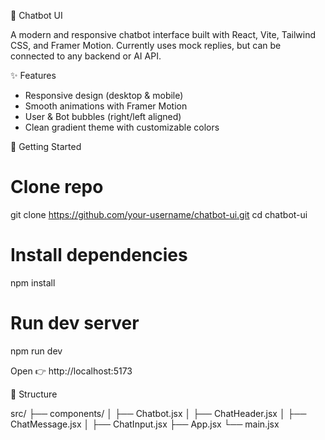 💬 Chatbot UI

A modern and responsive chatbot interface built with React, Vite, Tailwind CSS, and Framer Motion.
Currently uses mock replies, but can be connected to any backend or AI API.


✨ Features

- Responsive design (desktop & mobile)
- Smooth animations with Framer Motion
- User & Bot bubbles (right/left aligned)
- Clean gradient theme with customizable colors


🚀 Getting Started

# Clone repo
git clone https://github.com/your-username/chatbot-ui.git
cd chatbot-ui

# Install dependencies
npm install

# Run dev server
npm run dev

Open 👉 http://localhost:5173


📂 Structure

src/
 ├── components/
 │   ├── Chatbot.jsx
 │   ├── ChatHeader.jsx
 │   ├── ChatMessage.jsx
 │   ├── ChatInput.jsx
 ├── App.jsx
 └── main.jsx
